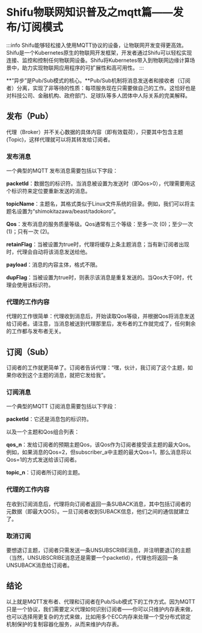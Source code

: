 # Shifu物联网知识普及之mqtt篇——发布/订阅模式

:::info
Shifu能够轻松接入使用MQTT协议的设备，让物联网开发变得更高效。Shifu是一个Kubernetes原生的物联网开发框架，开发者通过Shifu可以轻松实现连接、监控和控制任何物联网设备。Shifu将Kubernetes带入到物联网边缘计算场景中，助力实现物联网应用程序的可扩展性和高可用性。
:::

**“异步”是Pub/Sub模式的核心。**Pub/Sub机制将消息发送者和接收者（订阅者）分离，实现了非等待的性质：每项服务现在只需要做自己的工作。这恰好也是对科技公司、金融机构、政府部门、足球队等多人团体中人际关系的完美解释。

## 发布（Pub）
代理（Broker）并不关心数据的具体内容（即有效载荷），只要其中包含主题(Topic)，这样代理就可以将其转发给订阅者。

### 发布消息

一个典型的MQTT 发布消息需要包括以下字段：

**packetId**：数据包的标识符。当消息被设置为发送时（即Qos>0），代理需要用这个标识符来定位要重新发送的消息。

**topicName**：主题名，其格式类似于Linux文件系统的目录。例如，我们可以将主题名设置为“shimokitazawa/beast/tadokoro”。

**Qos**：发布消息的服务质量等级。Qos通常有三个等级：至多一次 (0)；至少一次 (1)；只有一次 (2)。

**retainFlag**：当被设置为true时，代理将缓存上条主题消息；当有新订阅者出现时，代理会自动将该消息发送给他。

**payload**：消息的内容主体，格式不限。

**dupFlag**：当被设置为true时，则表示该消息是重复发送的。当Qos大于0时，代理会使用该标识符。

### 代理的工作内容

代理的工作很简单：代理收到消息后，开始读取Qos等级，并根据Qos将消息发送给订阅者。请注意，当消息被送到代理那里后，发布者的工作就完成了，任何剩余的工作都与发布者无关。
## 订阅（Sub）
订阅者的工作就更简单了。订阅者告诉代理：“嘿，伙计，我订阅了这个主题，如果你收到这个主题的消息，就把它发给我”。

### 订阅消息

一个典型的MQTT 订阅消息需要包括以下字段：

**packetId**：它还是消息包的标识符。

以及一个主题和Qos组合列表：

**qos_n**：发给订阅者的预期主题Qos，该Qos作为订阅者接受该主题的最大Qos。例如，如果消息的Qos=2，但subscriber_a中主题的最大Qos=1，那么消息将以Qos=1的方式发送给该订阅者。

**topic_n**：订阅者所订阅的主题。

### 代理的工作内容

在收到订阅消息后，代理将向订阅者返回一条SUBACK消息，其中包括订阅者的元数据（即最大QOS）。一旦订阅者收到SUBACK信息，他们之间的通信就建立了。
### 取消订阅

要想退订主题，订阅者只需发送一条UNSUBSCRIBE消息，并注明要退订的主题（当然，UNSUBSCRIBE消息还是需要一个packetId），代理也将返回一条UNSUBACK消息给订阅者。

## 结论

以上就是MQTT发布者、代理和订阅者在Pub/Sub模式下的工作方式。因为MQTT只是一个协议，我们需要定义代理如何识别订阅者——你可以只维护内存表来做，也可以选择用更复杂的方式来做，比如用多个ECC内存来处理一个受分布式锁定机制保护的复制容器化服务，从而来维护内存表。
